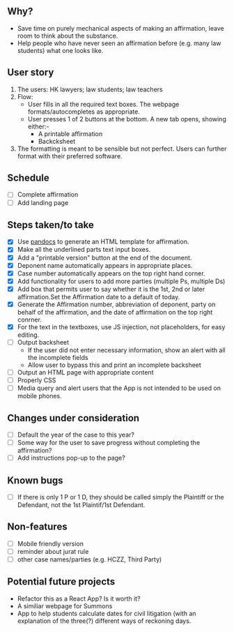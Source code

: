 ## Why?

- Save time on purely mechanical aspects of making an affirmation, leave room to think about the substance.
- Help people who have never seen an affirmation before (e.g. many law students) what one looks like.

## User story

1. The users: HK lawyers; law students; law teachers
2. Flow:
   - User fills in all the required text boxes.  The webpage formats/autocompletes as appropriate.
   - User presses 1 of 2 buttons at the bottom.  A new tab opens, showing either:-
      - A printable affirmation
      - Backcksheet
3. The formatting is meant to be sensible but not perfect.  Users can further format with their preferred software.
     
## Schedule

- [ ] Complete affirmation
- [ ] Add landing page
   
## Steps taken/to take

- [x] Use [pandocs](https://github.com/jgm/pandoc) to generate an HTML template for affirmation.
- [x] Make all the underlined parts text input boxes.
- [x] Add a "printable version" button at the end of the document.
- [x] Deponent name automatically appears in appropriate places.
- [x] Case number automatically appears on the top right hand corner.
- [x] Add functionality for users to add more parties (multiple Ps, multiple Ds)
- [x] Add box that permits user to say whether it is the 1st, 2nd or later affirmation.Set the Affirmation date to a default of today.
- [x] Generate the Affirmation number, abbreviation of deponent, party on behalf of the affirmation, and the date of affirmation on the top right conrner.
- [x] For the text in the textboxes, use JS injection, not placeholders, for easy editing.
- [ ] Output backsheet
   - If the user did not enter necessary information, show an alert with all the incomplete fields
   - Allow user to bypass this and print an incomplete backsheet
- [ ] Output an HTML page with appropriate content
- [ ] Properly CSS
- [ ] Media query and alert users that the App is not intended to be used on mobile phones.
      
## Changes under consideration

- [ ] Default the year of the case to this year?
- [ ] Some way for the user to save progress without completing the affirmation?
- [ ] Add instructions pop-up to the page?
      
## Known bugs
- [ ] If there is only 1 P or 1 D, they should be called simply the Plaintiff or the Defendant, not the 1st Plaintif/1st Defendant.

## Non-features

- [ ] Mobile friendly version
- [ ] reminder about jurat rule
- [ ] other case names/parties (e.g. HCZZ, Third Party)
      
## Potential future projects

- Refactor this as a React App?  Is it worth it?
- A similiar webpage for Summons
- App to help students calculate dates for civil litigation (with an explanation of the three(?) different ways of reckoning days.
